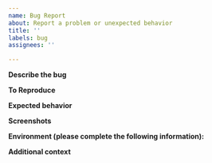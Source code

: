 ```yaml
---
name: Bug Report
about: Report a problem or unexpected behavior
title: ''
labels: bug
assignees: ''

---
```


**Describe the bug**

**To Reproduce**

**Expected behavior**

**Screenshots**

**Environment (please complete the following information):**

**Additional context**
